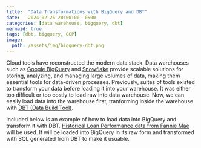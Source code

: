 ```yaml
---
title:  "Data Transformations with BigQuery and DBT"
date:   2024-02-26 20:00:00 -0500
categories: [data warehouse, bigquery, dbt]
mermaid: true
tags: [dbt, bigquery, GCP]
image:
  path: /assets/img/bigquery-dbt.png
---
```


  Cloud tools have reconstructed the modern data stack.  Data warehouses such as [Google BigQuery](https://cloud.google.com/bigquery) and [Snowflake](https://www.snowflake.com/en/) provide scalable solutions for storing, analyzing, and managing large volumes of data, making them essential tools for data-driven processes.  Previously, suites of tools existed to transform your data before loading it into your warehouse.  It was either too difficult or too costly to load raw into data warehouse.  Now, we can easily load data into the warehouse first, tranforming inside the warehouse with [DBT (Data Build Tool)](https://www.getdbt.com/product/what-is-dbt).

Included below is an example of how to load data into BigQuery and transform it with DBT.  [Historical Loan Performance data from Fannie Mae](https://capitalmarkets.fanniemae.com/credit-risk-transfer/single-family-credit-risk-transfer/fannie-mae-single-family-loan-performance-data) will be used.  It will be loaded into BigQuery in its raw form and transformed with SQL generated from DBT to make it usuable.
